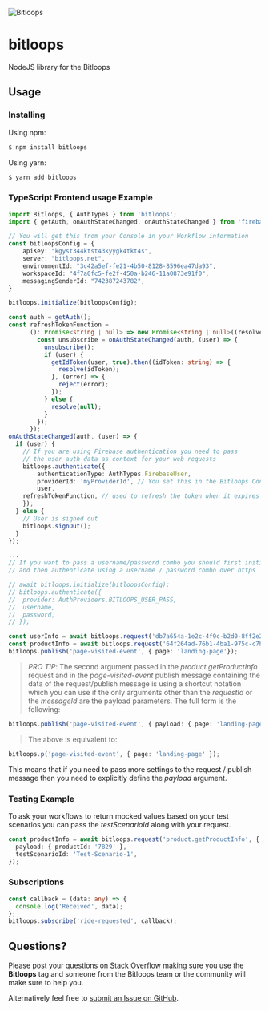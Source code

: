![Bitloops](https://bitloops.com/assets/img/bitloops-logo_320x80.png)

# bitloops

NodeJS library for the Bitloops

## Usage

### Installing

Using npm:

```bash
$ npm install bitloops
```

Using yarn:

```bash
$ yarn add bitloops
```

### TypeScript Frontend usage Example

```ts
import Bitloops, { AuthTypes } from 'bitloops';
import { getAuth, onAuthStateChanged, onAuthStateChanged } from 'firebase/auth'; // If you are using Firebase

// You will get this from your Console in your Workflow information
const bitloopsConfig = {
	apiKey: "kgyst344ktst43kyygk4tkt4s",
	server: "bitloops.net",
	environmentId: "3c42a5ef-fe21-4b50-8128-8596ea47da93",
	workspaceId: "4f7a0fc5-fe2f-450a-b246-11a0873e91f0",
	messagingSenderId: "742387243782",
}

bitloops.initialize(bitloopsConfig);

const auth = getAuth();
const refreshTokenFunction =
      (): Promise<string | null> => new Promise<string | null>((resolve, reject) => {
        const unsubscribe = onAuthStateChanged(auth, (user) => {
          unsubscribe();
          if (user) {
            getIdToken(user, true).then((idToken: string) => {
              resolve(idToken);
            }, (error) => {
              reject(error);
            });
          } else {
            resolve(null);
          }
        });
      });
onAuthStateChanged(auth, (user) => {
  if (user) {
    // If you are using Firebase authentication you need to pass
	// the user auth data as context for your web requests
    bitloops.authenticate({
		authenticationType: AuthTypes.FirebaseUser,
		providerId: 'myProviderId', // You set this in the Bitloops Console
		user,
    refreshTokenFunction, // used to refresh the token when it expires
	});
  } else {
    // User is signed out
    bitloops.signOut();
  }
});

...
// If you want to pass a username/password combo you should first initialize
// and then authenticate using a username / password combo over https

// await bitloops.initialize(bitloopsConfig);
// bitloops.authenticate({
// 	provider: AuthProviders.BITLOOPS_USER_PASS,
// 	username,
// 	password,
// });

const userInfo = await bitloops.request('db7a654a-1e2c-4f9c-b2d0-8ff2e2d6cbfe', '70e3084f-9056-4905-ac45-a5b65c926b1b');
const productInfo = await bitloops.request('64f264ad-76b1-4ba1-975c-c7b9795e55ce', '70e3084f-9056-4905-ac45-a5b65c926b1b', { productId: '7829' });
bitloops.publish('page-visited-event', { page: 'landing-page'});
```

> _PRO TIP_: The second argument passed in the _product.getProductInfo_ request and in the p*age-visited-event* publish message containing the data of the request/publish message is using a shortcut notation which you can use if the only arguments other than the _requestId_ or the _messageId_ are the payload parameters. The full form is the following:

```ts
bitloops.publish('page-visited-event', { payload: { page: 'landing-page' } });
```

> The above is equivalent to:

```ts
bitloops.p('page-visited-event', { page: 'landing-page' });
```

This means that if you need to pass more settings to the request / publish message then you need to explicitly define the _payload_ argument.

### Testing Example

To ask your workflows to return mocked values based on your test scenarios you can pass the _testScenarioId_ along with your request.

```ts
const productInfo = await bitloops.request('product.getProductInfo', {
  payload: { productId: '7829' },
  testScenarioId: 'Test-Scenario-1',
});
```

### Subscriptions

```ts
const callback = (data: any) => {
  console.log('Received', data);
};
bitloops.subscribe('ride-requested', callback);
```

## Questions?

Please post your questions on [Stack Overflow](https://stackoverflow.com) making sure you use the **Bitloops** tag and someone from the Bitloops team or the community will make sure to help you.

Alternatively feel free to [submit an Issue on GitHub](https://github.com/bitloops/node-bitloops/issues/new).

